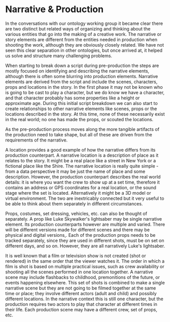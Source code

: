 # Narrative & Production
In the conversations with our ontology working group it became clear there are two distinct but related ways of organizing and thinking about the various entities that go into the making of a creative work. The narrative or story elements are different from the entities needed in production when shooting the work, although they are obviously closely related. We have not seen this clear separation in other ontologies, but once arrived at, it helped us solve and structure many challenging problems.

When starting to break down a script during pre-production the steps are mostly focused on identifying and describing the narrative elements, although there is often some blurring into production elements. Narrative elements are derived from the script and include the scenes, characters, props and locations in the story. In the first phase it may not be known who is going to be cast to play a character, but we do know we have a character, and that character probably has some properties like a height or approximate age. During this initial script breakdown we can also start to create relationships to other narrative elements like scenes, props or the locations described in the story. At this time, none of these necessarily exist in the real world; no one has made the props, or scouted the locations.

As the pre-production process moves along the more tangible artifacts of the production need to take shape, but all of these are driven from the requirements of the narrative.

A location provides a good example of how the narrative differs from its production counterpart. A narrative location is a description of place as it relates to the story. It might be a real place like a street in New York or a fictional place like the Shire. The narrative location is really quite simple - from a data perspective it may be just the name of place and some description. However, the production counterpart describes the real world details: it is where you want the crew to show up at a set time, therefore it contains an address or GPS coordinates for a real location, or the sound stage where the set is located. Alternatively it might be a 3D model or virtual environment. The two are inextricably connected but it very useful to be able to think about them separately in different circumstances.

Props, costumes, set dressing, vehicles, etc. can also be thought of separately. A prop like Luke Skywalker's lightsaber may be single narrative element. Its production counterparts however are multiple and varied. There will be different versions made for different scenes and there may be physical and digital versions,. Each of the production props needs to be tracked separately, since they are used in different shots, must be on set on different days, and so on. However, they are all narratively Luke's lightsaber.

It is well known that a film or television show is not created (shot or rendered) in the same order that the viewer watches it. The order in which a film is shot is based on multiple practical issues, such as crew availability or shooting all the scenes performed in one location together. A narrative scene may include   flashbacks to childhood, premonitions of the future, or events happening elsewhere. This set of shots is combined to make a single narrative scene but they are not going to be filmed together at the same time or place; they involve different actors (adult and child) and possibly different locations. In the narrative context this is still one character, but the production requires two actors to play that character at different times in their life. Each production scene may have a different crew, set of props, etc.